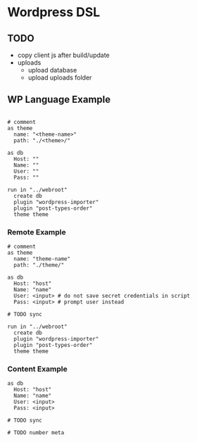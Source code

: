 # Wordpress DSL


## TODO
* copy client js after build/update
* uploads
  * upload database
  * upload uploads folder

## WP Language Example
```

# comment
as theme
  name: "<theme-name>"
  path: "./<theme>/"

as db
  Host: ""
  Name: ""
  User: ""
  Pass: ""

run in "../webroot"
  create db
  plugin "wordpress-importer"
  plugin "post-types-order"
  theme theme

```

### Remote Example
```
# comment
as theme
  name: "theme-name"
  path: "./theme/"

as db
  Host: "host"
  Name: "name"
  User: <input> # do not save secret credentials in script
  Pass: <input> # prompt user instead

# TODO sync

run in "../webroot"
  create db
  plugin "wordpress-importer"
  plugin "post-types-order"
  theme theme
```

### Content Example
```
as db
  Host: "host"
  Name: "name"
  User: <input>
  Pass: <input>

# TODO sync

# TODO number meta

```
